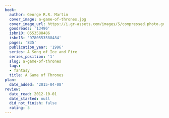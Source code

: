 ```yaml
---
book:
  author: George R.R. Martin
  cover_image: a-game-of-thrones.jpg
  cover_image_url: https://i.gr-assets.com/images/S/compressed.photo.goodreads.com/books/1562726234l/13496._SY160_.jpg
  goodreads: '13496'
  isbn10: 0553588486
  isbn13: '9780553588484'
  pages: '835'
  publication_year: '1996'
  series: A Song of Ice and Fire
  series_position: '1'
  slug: a-game-of-thrones
  tags:
  - fantasy
  title: A Game of Thrones
plan:
  date_added: '2015-04-08'
review:
  date_read: 2012-10-01
  date_started: null
  did_not_finish: false
  rating: 5
---
```

